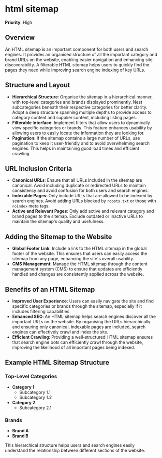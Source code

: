 
# html sitemap

**Priority**: High

## Overview

An HTML sitemap is an important component for both users and search engines. It provides an organised structure of all the important category and brand URLs on the website, enabling easier navigation and enhancing site discoverability. A filterable HTML sitemap helps users to quickly find the pages they need while improving search engine indexing of key URLs.

## Structure and Layout

- **Hierarchical Structure**: Organise the sitemap in a hierarchical manner, with top-level categories and brands displayed prominently. Nest subcategories beneath their respective categories for better clarity. Adopt a deep structure spanning multiple depths to provide access to category content and supplier content, including listing pages.
- **Filterable Interface**: Implement filters that allow users to dynamically view specific categories or brands. This feature enhances usability by allowing users to easily locate the information they are looking for.
- **Pagination**: If the sitemap contains a large number of URLs, use pagination to keep it user-friendly and to avoid overwhelming search engines. This helps in maintaining good load times and efficient crawling.

## URL Inclusion Criteria

- **Canonical URLs**: Ensure that all URLs included in the sitemap are canonical. Avoid including duplicate or redirected URLs to maintain consistency and avoid confusion for both users and search engines.
- **Indexable Pages**: Only include URLs that are allowed to be indexed by search engines. Avoid adding URLs blocked by `robots.txt` or those with `noindex` meta tags.
- **Active and Relevant Pages**: Only add active and relevant category and brand pages to the sitemap. Exclude outdated or inactive URLs to maintain the sitemap's quality and usefulness.

## Adding the Sitemap to the Website

- **Global Footer Link**: Include a link to the HTML sitemap in the global footer of the website. This ensures that users can easily access the sitemap from any page, enhancing the site's overall usability.
- **CMS Management**: Manage the HTML sitemap through the content management system (CMS) to ensure that updates are efficiently handled and changes are consistently applied across the website.

## Benefits of an HTML Sitemap

- **Improved User Experience**: Users can easily navigate the site and find specific categories or brands through the sitemap, especially if it includes filtering capabilities.
- **Enhanced SEO**: An HTML sitemap helps search engines discover all the important URLs on the website. By organising the URLs hierarchically and ensuring only canonical, indexable pages are included, search engines can effectively crawl and index the site.
- **Efficient Crawling**: Providing a well-structured HTML sitemap ensures that search engine bots can efficiently crawl through the website, improving the likelihood of all important pages being indexed.

## Example HTML Sitemap Structure

### Top-Level Categories
- **Category 1**
  - Subcategory 1.1
  - Subcategory 1.2
- **Category 2**
  - Subcategory 2.1

### Brands
- **Brand A**
- **Brand B**

This hierarchical structure helps users and search engines easily understand the relationship between different sections of the website.
